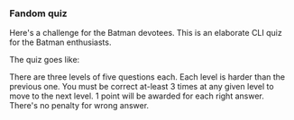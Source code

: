 ### Fandom quiz

Here's a challenge for the Batman devotees. This is an elaborate CLI quiz for the Batman enthusiasts. 

The quiz goes like:

There are three levels of five questions each. 
Each level is harder than the previous one. 
You must be correct at-least 3 times at any given level to move to the next level.
1 point will be awarded for each right answer. 
There's no penalty for wrong answer.
